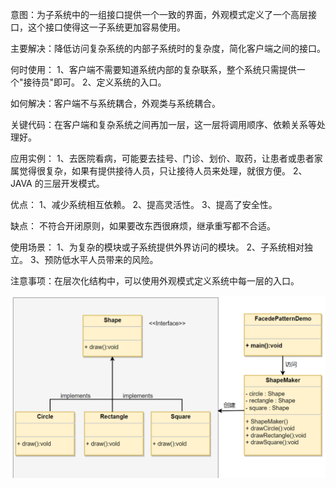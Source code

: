 意图：为子系统中的一组接口提供一个一致的界面，外观模式定义了一个高层接口，这个接口使得这一子系统更加容易使用。

主要解决：降低访问复杂系统的内部子系统时的复杂度，简化客户端之间的接口。

何时使用： 
1、客户端不需要知道系统内部的复杂联系，整个系统只需提供一个"接待员"即可。 
2、定义系统的入口。

如何解决：客户端不与系统耦合，外观类与系统耦合。

关键代码：在客户端和复杂系统之间再加一层，这一层将调用顺序、依赖关系等处理好。

应用实例： 
1、去医院看病，可能要去挂号、门诊、划价、取药，让患者或患者家属觉得很复杂，如果有提供接待人员，只让接待人员来处理，就很方便。 
2、JAVA 的三层开发模式。

优点： 
1、减少系统相互依赖。 
2、提高灵活性。 
3、提高了安全性。

缺点：
不符合开闭原则，如果要改东西很麻烦，继承重写都不合适。

使用场景： 
1、为复杂的模块或子系统提供外界访问的模块。 
2、子系统相对独立。 
3、预防低水平人员带来的风险。

注意事项：在层次化结构中，可以使用外观模式定义系统中每一层的入口。

![facade.png](..%2F..%2F..%2F..%2Fresources%2Fstatic%2Fimg%2Ffacade.png)